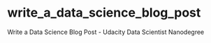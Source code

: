 # write_a_data_science_blog_post
Write a Data Science Blog Post - Udacity Data Scientist Nanodegree
